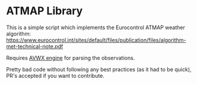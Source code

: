 # ATMAP Library

This is a simple script which implements the Eurocontrol ATMAP weather algorithm: https://www.eurocontrol.int/sites/default/files/publication/files/algorithm-met-technical-note.pdf


Requires [AVWX engine](https://github.com/avwx-rest/avwx-engine) for parsing the observations.

Pretty bad code without following any best practices (as it had to be quick), PR's accepted if you want to contribute.